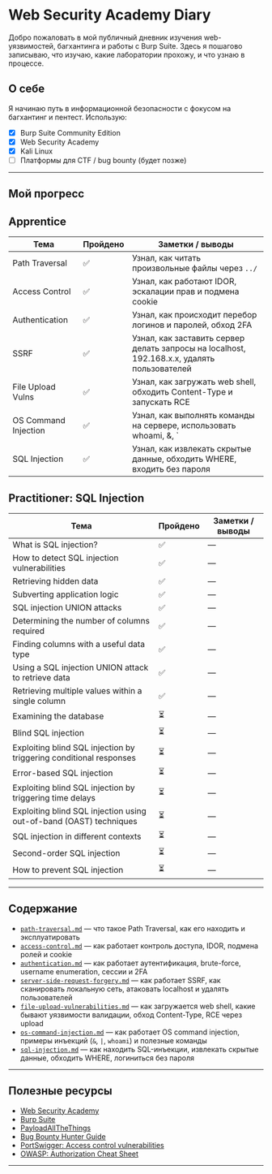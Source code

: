 # Web Security Academy Diary

Добро пожаловать в мой публичный дневник изучения web-уязвимостей, багхантинга и работы с Burp Suite. Здесь я пошагово записываю, что изучаю, какие лаборатории прохожу, и что узнаю в процессе.

## О себе
Я начинаю путь в информационной безопасности с фокусом на багхантинг и пентест. Использую:
- [x] Burp Suite Community Edition
- [x] Web Security Academy
- [x] Kali Linux
- [ ] Платформы для CTF / bug bounty (будет позже)

---

## Мой прогресс

## Apprentice

| Тема                        | Пройдено | Заметки / выводы |
|-----------------------------|----------|------------------|
| Path Traversal              | ✅        | Узнал, как читать произвольные файлы через `../` |
| Access Control              | ✅        | Узнал, как работают IDOR, эскалации прав и подмена cookie  |
| Authentication              | ✅        | Узнал, как происходит перебор логинов и паролей, обход 2FA |
| SSRF                        | ✅        | Узнал, как заставить сервер делать запросы на localhost, 192.168.x.x, удалять пользователей |
| File Upload Vulns           | ✅        | Узнал, как загружать web shell, обходить Content-Type и запускать RCE |
| OS Command Injection        | ✅        | Узнал, как выполнять команды на сервере, использовать whoami, &, ` |
| SQL Injection               | ✅        | Узнал, как извлекать скрытые данные, обходить WHERE, входить без пароля |


## Practitioner: SQL Injection

| Тема                                                                 | Пройдено | Заметки / выводы |
|----------------------------------------------------------------------|----------|------------------|
| What is SQL injection?                                               | ✅        | — |
| How to detect SQL injection vulnerabilities                          | ✅        | — |
| Retrieving hidden data                                               | ✅        | — |
| Subverting application logic                                         | ✅        | — |
| SQL injection UNION attacks                                          | ✅        | — |
| Determining the number of columns required                           | ✅        | — |
| Finding columns with a useful data type                              | ✅        | — |
| Using a SQL injection UNION attack to retrieve data                  | ✅        | — |
| Retrieving multiple values within a single column                    | ✅        | — |
| Examining the database                                               | ⏳        | — |
| Blind SQL injection                                                  | ⏳        | — |
| Exploiting blind SQL injection by triggering conditional responses   | ⏳        | — |
| Error-based SQL injection                                            | ⏳        | — |
| Exploiting blind SQL injection by triggering time delays             | ⏳        | — |
| Exploiting blind SQL injection using out-of-band (OAST) techniques   | ⏳        | — |
| SQL injection in different contexts                                  | ⏳        | — |
| Second-order SQL injection                                           | ⏳        | — |
| How to prevent SQL injection                                         | ⏳        | — |


---

## Содержание

- [`path-traversal.md`](path-traversal.md) — что такое Path Traversal, как его находить и эксплуатировать
- [`access-control.md`](access-control.md) — как работает контроль доступа, IDOR, подмена ролей и cookie
- [`authentication.md`](authentication.md) — как работает аутентификация, brute-force, username enumeration, сессии и 2FA
- [`server-side-request-forgery.md`](server-side-request-forgery.md) — как работает SSRF, как сканировать локальную сеть, атаковать localhost и удалять пользователей
- [`file-upload-vulnerabilities.md`](file-upload-vulnerabilities.md) — как загружается web shell, какие бывают уязвимости валидации, обход Content-Type, RCE через upload
- [`os-command-injection.md`](os-command-injection.md) — как работает OS command injection, примеры инъекций (`&`, `|`, `whoami`) и полезные команды
- [`sql-injection.md`](sql-injection.md) — как находить SQL-инъекции, извлекать скрытые данные, обходить WHERE, логиниться без пароля 
  
---

## Полезные ресурсы

- [Web Security Academy](https://portswigger.net/web-security)
- [Burp Suite](https://portswigger.net/burp)
- [PayloadAllTheThings](https://github.com/swisskyrepo/PayloadsAllTheThings)
- [Bug Bounty Hunter Guide](https://github.com/nahamsec/Resources-for-Beginner-Bug-Bounty-Hunters)
- [PortSwigger: Access control vulnerabilities](https://portswigger.net/web-security/access-control)
- [OWASP: Authorization Cheat Sheet](https://cheatsheetseries.owasp.org/cheatsheets/Authorization_Cheat_Sheet.html)

---
